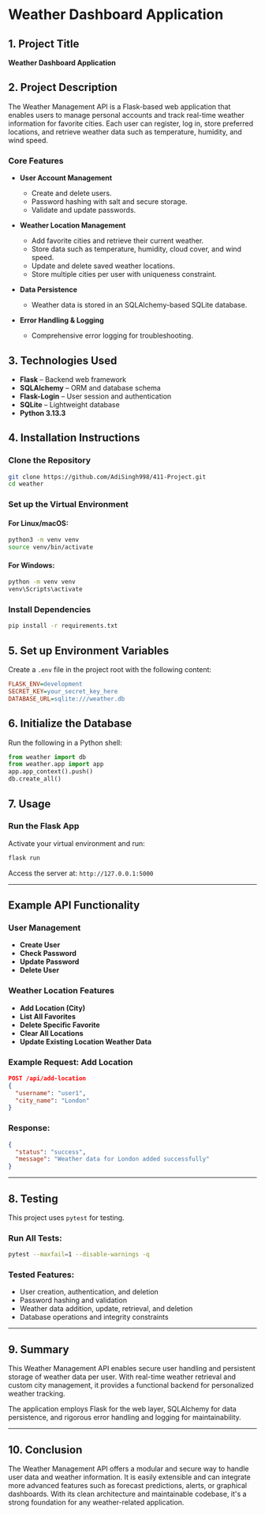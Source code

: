
# Weather Dashboard Application

## 1. Project Title  
**Weather Dashboard Application**

## 2. Project Description  
The Weather Management API is a Flask-based web application that enables users to manage personal accounts and track real-time weather information for favorite cities. Each user can register, log in, store preferred locations, and retrieve weather data such as temperature, humidity, and wind speed.

### Core Features  
- **User Account Management**  
  - Create and delete users.  
  - Password hashing with salt and secure storage.  
  - Validate and update passwords.

- **Weather Location Management**  
  - Add favorite cities and retrieve their current weather.  
  - Store data such as temperature, humidity, cloud cover, and wind speed.  
  - Update and delete saved weather locations.  
  - Store multiple cities per user with uniqueness constraint.

- **Data Persistence**  
  - Weather data is stored in an SQLAlchemy-based SQLite database.

- **Error Handling & Logging**  
  - Comprehensive error logging for troubleshooting.

## 3. Technologies Used  
- **Flask** – Backend web framework  
- **SQLAlchemy** – ORM and database schema  
- **Flask-Login** – User session and authentication  
- **SQLite** – Lightweight database  
- **Python 3.13.3**

## 4. Installation Instructions  

### Clone the Repository  
```bash
git clone https://github.com/AdiSingh998/411-Project.git
cd weather
```

### Set up the Virtual Environment  
#### For Linux/macOS:
```bash
python3 -m venv venv
source venv/bin/activate
```

#### For Windows:
```bash
python -m venv venv
venv\Scripts\activate
```

### Install Dependencies  
```bash
pip install -r requirements.txt
```

## 5. Set up Environment Variables  
Create a `.env` file in the project root with the following content:
```ini
FLASK_ENV=development
SECRET_KEY=your_secret_key_here
DATABASE_URL=sqlite:///weather.db
```

## 6. Initialize the Database  
Run the following in a Python shell:
```python
from weather import db
from weather.app import app
app.app_context().push()
db.create_all()
```

## 7. Usage  

### Run the Flask App  
Activate your virtual environment and run:
```bash
flask run
```
Access the server at: `http://127.0.0.1:5000`

---

## Example API Functionality

### User Management
- **Create User**
- **Check Password**
- **Update Password**
- **Delete User**

### Weather Location Features
- **Add Location (City)**
- **List All Favorites**
- **Delete Specific Favorite**
- **Clear All Locations**
- **Update Existing Location Weather Data**

### Example Request: Add Location
```json
POST /api/add-location
{
  "username": "user1",
  "city_name": "London"
}
```

### Response:
```json
{
  "status": "success",
  "message": "Weather data for London added successfully"
}
```

---

## 8. Testing

This project uses `pytest` for testing.

### Run All Tests:
```bash
pytest --maxfail=1 --disable-warnings -q
```

### Tested Features:
- User creation, authentication, and deletion
- Password hashing and validation
- Weather data addition, update, retrieval, and deletion
- Database operations and integrity constraints

---

## 9. Summary  
This Weather Management API enables secure user handling and persistent storage of weather data per user. With real-time weather retrieval and custom city management, it provides a functional backend for personalized weather tracking. 

The application employs Flask for the web layer, SQLAlchemy for data persistence, and rigorous error handling and logging for maintainability.

---

## 10. Conclusion  
The Weather Management API offers a modular and secure way to handle user data and weather information. It is easily extensible and can integrate more advanced features such as forecast predictions, alerts, or graphical dashboards. With its clean architecture and maintainable codebase, it's a strong foundation for any weather-related application.
